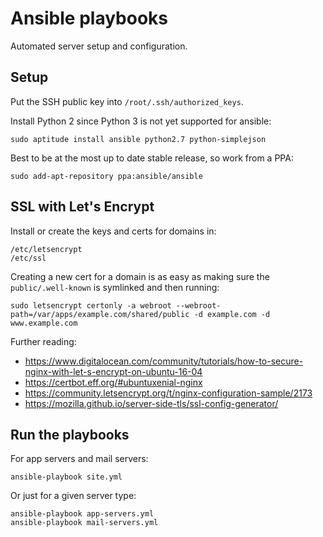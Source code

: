 # Ansible playbooks

Automated server setup and configuration.

## Setup

Put the SSH public key into `/root/.ssh/authorized_keys`.

Install Python 2 since Python 3 is not yet supported for ansible:

```
sudo aptitude install ansible python2.7 python-simplejson
```

Best to be at the most up to date stable release, so work from a PPA:

```
sudo add-apt-repository ppa:ansible/ansible
```


## SSL with Let's Encrypt

Install or create the keys and certs for domains in:

```
/etc/letsencrypt
/etc/ssl
```

Creating a new cert for a domain is as easy as making sure the `public/.well-known` is symlinked and then running:
```
sudo letsencrypt certonly -a webroot --webroot-path=/var/apps/example.com/shared/public -d example.com -d www.example.com
```

Further reading:

* https://www.digitalocean.com/community/tutorials/how-to-secure-nginx-with-let-s-encrypt-on-ubuntu-16-04
* https://certbot.eff.org/#ubuntuxenial-nginx
* https://community.letsencrypt.org/t/nginx-configuration-sample/2173
* https://mozilla.github.io/server-side-tls/ssl-config-generator/


## Run the playbooks

For app servers and mail servers:

```
ansible-playbook site.yml
```

Or just for a given server type:

```
ansible-playbook app-servers.yml
ansible-playbook mail-servers.yml
```
